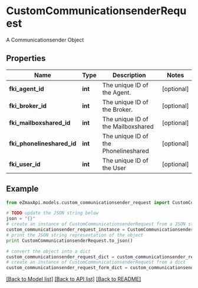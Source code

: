 # CustomCommunicationsenderRequest

A Communicationsender Object

## Properties

Name | Type | Description | Notes
------------ | ------------- | ------------- | -------------
**fki_agent_id** | **int** | The unique ID of the Agent. | [optional] 
**fki_broker_id** | **int** | The unique ID of the Broker. | [optional] 
**fki_mailboxshared_id** | **int** | The unique ID of the Mailboxshared | [optional] 
**fki_phonelineshared_id** | **int** | The unique ID of the Phonelineshared | [optional] 
**fki_user_id** | **int** | The unique ID of the User | [optional] 

## Example

```python
from eZmaxApi.models.custom_communicationsender_request import CustomCommunicationsenderRequest

# TODO update the JSON string below
json = "{}"
# create an instance of CustomCommunicationsenderRequest from a JSON string
custom_communicationsender_request_instance = CustomCommunicationsenderRequest.from_json(json)
# print the JSON string representation of the object
print CustomCommunicationsenderRequest.to_json()

# convert the object into a dict
custom_communicationsender_request_dict = custom_communicationsender_request_instance.to_dict()
# create an instance of CustomCommunicationsenderRequest from a dict
custom_communicationsender_request_form_dict = custom_communicationsender_request.from_dict(custom_communicationsender_request_dict)
```
[[Back to Model list]](../README.md#documentation-for-models) [[Back to API list]](../README.md#documentation-for-api-endpoints) [[Back to README]](../README.md)


